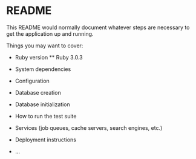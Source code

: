 # README

This README would normally document whatever steps are necessary to get the
application up and running.

Things you may want to cover:

* Ruby version
** Ruby 3.0.3

* System dependencies

* Configuration

* Database creation

* Database initialization

* How to run the test suite

* Services (job queues, cache servers, search engines, etc.)

* Deployment instructions

* ...

